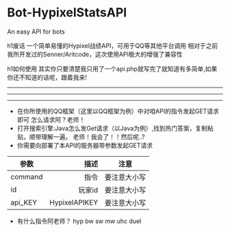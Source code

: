 # Bot-HypixelStatsAPI
An easy API for bots

h1废话
一个简单易懂的Hypixel战绩API，可用于QQ等其他平台调用
相对于之前我所开发过的Senner/Aritcode，这次使用API极大的增强了兼容性

h1如何使用
其实你只要清楚我只用了一个api.php就写完了就知道有多简单,如果你还不知道的话呢，跟着我来!
___
___
___

+ 在你所使用的QQ框架（这里以QQ框架为例）中对咱API的指令发起GET请求即可
怎么请求阿？老师！
+ 打开搜索引擎:Java怎么发Get请求（以Java为例）,找到热门答案，复制粘贴，顺带理解一遍。
老师！我会了！！然后呢..?
+ 你需要向部署了本API的服务器带参数发起GET请求

| 参数        | 描述   | 注意  |
| --------   | -----:  | :----:  |
| command    | 指令  |   要注意大小写    |
| id       |   玩家id   |   要注意大小写   |
| api_KEY        |    HypixelAPIKEY    |  要注意大小写  |


+ 有什么指令阿老师？
hyp bw sw mw uhc duel
